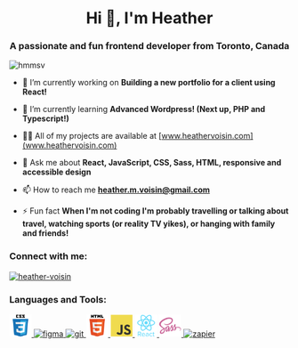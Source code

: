 <h1 align="center">Hi 👋, I'm Heather</h1>
<h3 align="center">A passionate and fun frontend developer from Toronto, Canada</h3>

<p align="left"> <img src="https://komarev.com/ghpvc/?username=hmmsv&label=Profile%20views&color=0e75b6&style=flat" alt="hmmsv" /> </p>

- 🔭 I’m currently working on **Building a new portfolio for a client using React!**

- 🌱 I’m currently learning **Advanced Wordpress! (Next up, PHP and Typescript!)**

- 👨‍💻 All of my projects are available at [www.heathervoisin.com](www.heathervoisin.com)

- 💬 Ask me about **React, JavaScript, CSS, Sass, HTML, responsive and accessible design**

- 📫 How to reach me **heather.m.voisin@gmail.com**

- ⚡ Fun fact **When I'm not coding I'm probably travelling or talking about travel, watching sports (or reality TV yikes), or hanging with family and friends!**

<h3 align="left">Connect with me:</h3>
<p align="left">
<a href="https://linkedin.com/in/heather-voisin" target="blank"><img align="center" src="https://raw.githubusercontent.com/rahuldkjain/github-profile-readme-generator/master/src/images/icons/Social/linked-in-alt.svg" alt="heather-voisin" height="30" width="40" /></a>
</p>

<h3 align="left">Languages and Tools:</h3>
<p align="left"> <a href="https://www.w3schools.com/css/" target="_blank" rel="noreferrer"> <img src="https://raw.githubusercontent.com/devicons/devicon/master/icons/css3/css3-original-wordmark.svg" alt="css3" width="40" height="40"/> </a> <a href="https://www.figma.com/" target="_blank" rel="noreferrer"> <img src="https://www.vectorlogo.zone/logos/figma/figma-icon.svg" alt="figma" width="40" height="40"/> </a> <a href="https://git-scm.com/" target="_blank" rel="noreferrer"> <img src="https://www.vectorlogo.zone/logos/git-scm/git-scm-icon.svg" alt="git" width="40" height="40"/> </a> <a href="https://www.w3.org/html/" target="_blank" rel="noreferrer"> <img src="https://raw.githubusercontent.com/devicons/devicon/master/icons/html5/html5-original-wordmark.svg" alt="html5" width="40" height="40"/> </a> <a href="https://developer.mozilla.org/en-US/docs/Web/JavaScript" target="_blank" rel="noreferrer"> <img src="https://raw.githubusercontent.com/devicons/devicon/master/icons/javascript/javascript-original.svg" alt="javascript" width="40" height="40"/> </a> <a href="https://reactjs.org/" target="_blank" rel="noreferrer"> <img src="https://raw.githubusercontent.com/devicons/devicon/master/icons/react/react-original-wordmark.svg" alt="react" width="40" height="40"/> </a> <a href="https://sass-lang.com" target="_blank" rel="noreferrer"> <img src="https://raw.githubusercontent.com/devicons/devicon/master/icons/sass/sass-original.svg" alt="sass" width="40" height="40"/> </a> <a href="https://zapier.com" target="_blank" rel="noreferrer"> <img src="https://www.vectorlogo.zone/logos/zapier/zapier-icon.svg" alt="zapier" width="40" height="40"/> </a> </p>
